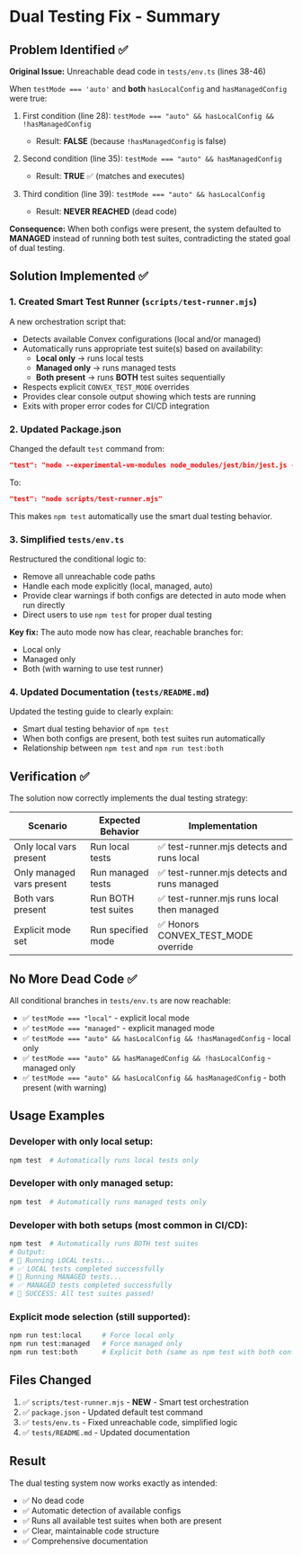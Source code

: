 # Dual Testing Fix - Summary

## Problem Identified ✅

**Original Issue:** Unreachable dead code in `tests/env.ts` (lines 38-46)

When `testMode === 'auto'` and **both** `hasLocalConfig` and `hasManagedConfig` were true:

1. First condition (line 28): `testMode === "auto" && hasLocalConfig && !hasManagedConfig` 
   - Result: **FALSE** (because `!hasManagedConfig` is false)
   
2. Second condition (line 35): `testMode === "auto" && hasManagedConfig`
   - Result: **TRUE** ✅ (matches and executes)
   
3. Third condition (line 39): `testMode === "auto" && hasLocalConfig`
   - Result: **NEVER REACHED** (dead code)

**Consequence:** When both configs were present, the system defaulted to **MANAGED** instead of running both test suites, contradicting the stated goal of dual testing.

## Solution Implemented ✅

### 1. Created Smart Test Runner (`scripts/test-runner.mjs`)

A new orchestration script that:
- Detects available Convex configurations (local and/or managed)
- Automatically runs appropriate test suite(s) based on availability:
  - **Local only** → runs local tests
  - **Managed only** → runs managed tests  
  - **Both present** → runs **BOTH** test suites sequentially
- Respects explicit `CONVEX_TEST_MODE` overrides
- Provides clear console output showing which tests are running
- Exits with proper error codes for CI/CD integration

### 2. Updated Package.json

Changed the default `test` command from:
```json
"test": "node --experimental-vm-modules node_modules/jest/bin/jest.js --testPathIgnorePatterns=debug --runInBand"
```

To:
```json
"test": "node scripts/test-runner.mjs"
```

This makes `npm test` automatically use the smart dual testing behavior.

### 3. Simplified `tests/env.ts`

Restructured the conditional logic to:
- Remove all unreachable code paths
- Handle each mode explicitly (local, managed, auto)
- Provide clear warnings if both configs are detected in auto mode when run directly
- Direct users to use `npm test` for proper dual testing

**Key fix:** The auto mode now has clear, reachable branches for:
- Local only
- Managed only  
- Both (with warning to use test runner)

### 4. Updated Documentation (`tests/README.md`)

Updated the testing guide to clearly explain:
- Smart dual testing behavior of `npm test`
- When both configs are present, both test suites run automatically
- Relationship between `npm test` and `npm run test:both`

## Verification ✅

The solution now correctly implements the dual testing strategy:

| Scenario | Expected Behavior | Implementation |
|----------|------------------|----------------|
| Only local vars present | Run local tests | ✅ test-runner.mjs detects and runs local |
| Only managed vars present | Run managed tests | ✅ test-runner.mjs detects and runs managed |
| Both vars present | Run BOTH test suites | ✅ test-runner.mjs runs local then managed |
| Explicit mode set | Run specified mode | ✅ Honors CONVEX_TEST_MODE override |

## No More Dead Code ✅

All conditional branches in `tests/env.ts` are now reachable:
- ✅ `testMode === "local"` - explicit local mode
- ✅ `testMode === "managed"` - explicit managed mode
- ✅ `testMode === "auto" && hasLocalConfig && !hasManagedConfig` - local only
- ✅ `testMode === "auto" && hasManagedConfig && !hasLocalConfig` - managed only
- ✅ `testMode === "auto" && hasLocalConfig && hasManagedConfig` - both present (with warning)

## Usage Examples

### Developer with only local setup:
```bash
npm test  # Automatically runs local tests only
```

### Developer with only managed setup:
```bash
npm test  # Automatically runs managed tests only
```

### Developer with both setups (most common in CI/CD):
```bash
npm test  # Automatically runs BOTH test suites
# Output:
# 🚀 Running LOCAL tests...
# ✅ LOCAL tests completed successfully
# 🚀 Running MANAGED tests...
# ✅ MANAGED tests completed successfully
# 🎉 SUCCESS: All test suites passed!
```

### Explicit mode selection (still supported):
```bash
npm run test:local     # Force local only
npm run test:managed   # Force managed only
npm run test:both      # Explicit both (same as npm test with both configs)
```

## Files Changed

1. ✅ `scripts/test-runner.mjs` - **NEW** - Smart test orchestration
2. ✅ `package.json` - Updated default test command
3. ✅ `tests/env.ts` - Fixed unreachable code, simplified logic
4. ✅ `tests/README.md` - Updated documentation

## Result

The dual testing system now works exactly as intended:
- ✅ No dead code
- ✅ Automatic detection of available configs
- ✅ Runs all available test suites when both are present
- ✅ Clear, maintainable code structure
- ✅ Comprehensive documentation

